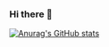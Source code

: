 ### Hi there 👋
[![Anurag's GitHub stats](https://github-readme-stats.vercel.app/apiyanggengjelly=anuraghazra)](https://github.com/anuraghazra/github-readme-stats)

<!--
**yanggengjelly/yanggengjelly** is a ✨ _special_ ✨ repository because its `README.md` (this file) appears on your GitHub profile.

Here are some ideas to get you started:

- 🔭 I’m currently working on ...
- 🌱 I’m currently learning ...
- 👯 I’m looking to collaborate on ...
- 🤔 I’m looking for help with ...
- 💬 Ask me about ...
- 📫 How to reach me: ...
- 😄 Pronouns: ...
- ⚡ Fun fact: ...
-->

